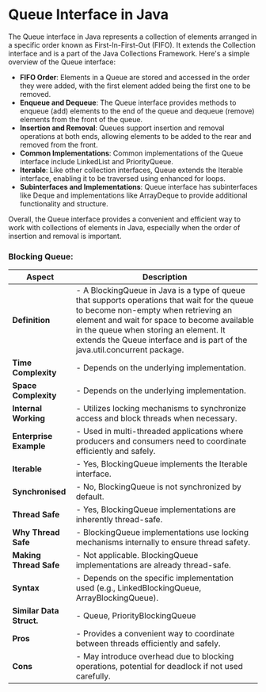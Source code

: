 # Queue Interface in Java

The Queue interface in Java represents a collection of elements arranged in a specific order known as First-In-First-Out (FIFO). It extends the Collection interface and is a part of the Java Collections Framework. Here's a simple overview of the Queue interface:

- **FIFO Order**: Elements in a Queue are stored and accessed in the order they were added, with the first element added being the first one to be removed.
- **Enqueue and Dequeue**: The Queue interface provides methods to enqueue (add) elements to the end of the queue and dequeue (remove) elements from the front of the queue.
- **Insertion and Removal**: Queues support insertion and removal operations at both ends, allowing elements to be added to the rear and removed from the front.
- **Common Implementations**: Common implementations of the Queue interface include LinkedList and PriorityQueue.
- **Iterable**: Like other collection interfaces, Queue extends the Iterable interface, enabling it to be traversed using enhanced for loops.
- **Subinterfaces and Implementations**: Queue interface has subinterfaces like Deque and implementations like ArrayDeque to provide additional functionality and structure.

Overall, the Queue interface provides a convenient and efficient way to work with collections of elements in Java, especially when the order of insertion and removal is important.

### Blocking Queue:

| **Aspect**              | **Description**                                                                                     |
|-------------------------|-----------------------------------------------------------------------------------------------------|
| **Definition**          | - A BlockingQueue in Java is a type of queue that supports operations that wait for the queue to become non-empty when retrieving an element and wait for space to become available in the queue when storing an element. It extends the Queue interface and is part of the java.util.concurrent package. |
| **Time Complexity**     | - Depends on the underlying implementation.                                                         |
| **Space Complexity**    | - Depends on the underlying implementation.                                                         |
| **Internal Working**    | - Utilizes locking mechanisms to synchronize access and block threads when necessary.               |
| **Enterprise Example**  | - Used in multi-threaded applications where producers and consumers need to coordinate efficiently and safely.|
| **Iterable**            | - Yes, BlockingQueue implements the Iterable interface.                                              |
| **Synchronised**        | - No, BlockingQueue is not synchronized by default.                                                  |
| **Thread Safe**         | - Yes, BlockingQueue implementations are inherently thread-safe.                                      |
| **Why Thread Safe**     | - BlockingQueue implementations use locking mechanisms internally to ensure thread safety.            |
| **Making Thread Safe**  | - Not applicable. BlockingQueue implementations are already thread-safe.                             |
| **Syntax**              | - Depends on the specific implementation used (e.g., LinkedBlockingQueue, ArrayBlockingQueue).        |
| **Similar Data Struct.**| - Queue, PriorityBlockingQueue                                                                      |
| **Pros**                | - Provides a convenient way to coordinate between threads efficiently and safely.                   |
| **Cons**                | - May introduce overhead due to blocking operations, potential for deadlock if not used carefully.   |

